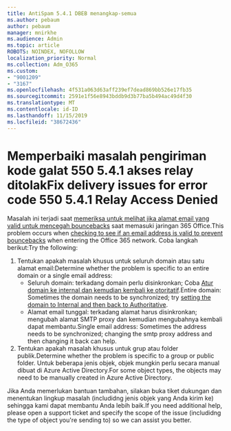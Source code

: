 ```yaml
---
title: AntiSpam 5.4.1 DBEB menangkap-semua
ms.author: pebaum
author: pebaum
manager: mnirkhe
ms.audience: Admin
ms.topic: article
ROBOTS: NOINDEX, NOFOLLOW
localization_priority: Normal
ms.collection: Adm_O365
ms.custom:
- "9001209"
- "3167"
ms.openlocfilehash: 4f531a063d63aff239ef7dead869bb526e17fb35
ms.sourcegitcommit: 2591e1f56e8943bddb9d3b77ba5b494ac49d4f30
ms.translationtype: MT
ms.contentlocale: id-ID
ms.lasthandoff: 11/15/2019
ms.locfileid: "38672436"
---
```

# <a name="fix-delivery-issues-for-error-code-550-541-relay-access-denied"></a><span data-ttu-id="6b0b0-102">Memperbaiki masalah pengiriman kode galat 550 5.4.1 akses relay ditolak</span><span class="sxs-lookup"><span data-stu-id="6b0b0-102">Fix delivery issues for error code 550 5.4.1 Relay Access Denied</span></span>

<span data-ttu-id="6b0b0-103">Masalah ini terjadi saat [memeriksa untuk melihat jika alamat email yang valid untuk mencegah bouncebacks](https://docs.microsoft.com/exchange/mail-flow-best-practices/use-directory-based-edge-blocking) saat memasuki jaringan 365 Office.</span><span class="sxs-lookup"><span data-stu-id="6b0b0-103">This problem occurs when [checking to see if an email address is valid to prevent bouncebacks](https://docs.microsoft.com/exchange/mail-flow-best-practices/use-directory-based-edge-blocking) when entering the Office 365 network.</span></span> <span data-ttu-id="6b0b0-104">Coba langkah berikut:</span><span class="sxs-lookup"><span data-stu-id="6b0b0-104">Try the following:</span></span>

1. <span data-ttu-id="6b0b0-105">Tentukan apakah masalah khusus untuk seluruh domain atau satu alamat email:</span><span class="sxs-lookup"><span data-stu-id="6b0b0-105">Determine whether the problem is specific to an entire domain or a single email address:</span></span>
    - <span data-ttu-id="6b0b0-106">Seluruh domain: terkadang domain perlu disinkronkan; Coba [Atur domain ke internal dan kemudian kembali ke otoritatif](https://docs.microsoft.com/exchange/mail-flow-best-practices/manage-accepted-domains/manage-accepted-domains).</span><span class="sxs-lookup"><span data-stu-id="6b0b0-106">Entire domain: Sometimes the domain needs to be synchronized; try [setting the domain to Internal and then back to Authoritative](https://docs.microsoft.com/exchange/mail-flow-best-practices/manage-accepted-domains/manage-accepted-domains).</span></span>
    - <span data-ttu-id="6b0b0-107">Alamat email tunggal: terkadang alamat harus disinkronkan; mengubah alamat SMTP proxy dan kemudian mengubahnya kembali dapat membantu.</span><span class="sxs-lookup"><span data-stu-id="6b0b0-107">Single email address: Sometimes the address needs to be synchronized; changing the smtp proxy address and then changing it back can help.</span></span>
2. <span data-ttu-id="6b0b0-108">Tentukan apakah masalah khusus untuk grup atau folder publik.</span><span class="sxs-lookup"><span data-stu-id="6b0b0-108">Determine whether the problem is specific to a group or public folder.</span></span> <span data-ttu-id="6b0b0-109">Untuk beberapa jenis objek, objek mungkin perlu secara manual dibuat di Azure Active Directory.</span><span class="sxs-lookup"><span data-stu-id="6b0b0-109">For some object types, the objects may need to be manually created in Azure Active Directory.</span></span>

<span data-ttu-id="6b0b0-110">Jika Anda memerlukan bantuan tambahan, silakan buka tiket dukungan dan menentukan lingkup masalah (includidng jenis objek yang Anda kirim ke) sehingga kami dapat membantu Anda lebih baik.</span><span class="sxs-lookup"><span data-stu-id="6b0b0-110">If you need additional help, please open a support ticket and specify the scope of the issue (includidng the type of object you're sending to) so we can assist you better.</span></span>